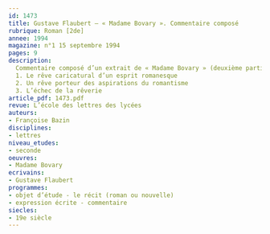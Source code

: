 ```yaml
---
id: 1473
title: Gustave Flaubert – « Madame Bovary ». Commentaire composé 
rubrique: Roman [2de]
annee: 1994
magazine: n°1 15 septembre 1994
pages: 9
description: 
  Commentaire composé d’un extrait de « Madame Bovary » (deuxième partie, chapitre 12), de « Au galop de quatre chevaux… » à « …Emma ne s’endormait que le matin »…
  1. Le rêve caricatural d’un esprit romanesque
  2. Un rêve porteur des aspirations du romantisme
  3. L’échec de la rêverie
article_pdf: 1473.pdf
revue: L’école des lettres des lycées
auteurs:
- Françoise Bazin
disciplines:
- lettres
niveau_etudes:
- seconde
oeuvres:
- Madame Bovary
ecrivains:
- Gustave Flaubert
programmes:
- objet d’étude - le récit (roman ou nouvelle)
- expression écrite - commentaire
siecles:
- 19e siècle
---
```

